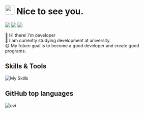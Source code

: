 <!-- ================================================================================================================================================================ -->
# <img src="https://emojis.slackmojis.com/emojis/images/1531849430/4246/blob-sunglasses.gif?1531849430" width="30"/> Nice to see you.

<p>
  <a href="https://ellison98.tistory.com" target="_blank" rel="noopener noreferrer"><img src="https://img.shields.io/badge/Blog-DD0B78?style=flat-square&logo=GitHub%20Sponsors&logoColor=white"/></a>
  <a href="https://www.linkedin.com/in/theo-im-2a2487219/" target="_blank" rel="noopener noreferrer"><img src="https://img.shields.io/badge/LinkedIn-0A66C2?style=flat-square&logo=LinkedIn&logoColor=white"/></a>
  <a href="mailto:imtheo9851@gmail.com" target="_blank" rel="noopener noreferrer"><img src="https://img.shields.io/badge/imtheo9851@gmail.com-EA4335?style=flat-square&logo=Gmail&logoColor=white"/></a>
</p>

<p>
   🔭 Hi there! I'm developer <br/>
   🌱 I am currently studying development at university. <br/>
   😄 My future goal is to become a good developer and create good programs.
</p>
<!-- ================================================================================================================================================================ -->
 
<!-- ================================================================================================================================================================ -->
## Skills & Tools
![My Skills](https://skillicons.dev/icons?i=py,html,css,sass,js,ts,react,vite,vscode) <!-- py,dart,flutter, -->
<br>

<!-- ================================================================================================================================================================ -->
## GitHub top languages
<img src="https://github-readme-stats.vercel.app/api/top-langs?username=Ellison98&show_icons=true&locale=en&layout=compact&theme=chartreuse-dark" alt="ovi" />

<!-- ## GitHub stats
<img align="center" src="https://github-readme-stats.vercel.app/api?username=Ellison98&include_all_commits=true&count_private=true&show_icons=true&line_height=20&title_color=2B5BBD&icon_color=1124BB&text_color=A1A1A1&bg_color=0,000000,130F40" alt="my Github Stats"/> -->
<!-- ================================================================================================================================================================ -->

<!-- ================================================================================================================================================================ -->
<!-- ## Baekjoon -->
<!-- [![Solved.ac Profile](http://mazassumnida.wtf/api/generate_badge?boj=in3300)](https://solved.ac/in3300) -->
<!-- ================================================================================================================================================================ -->
